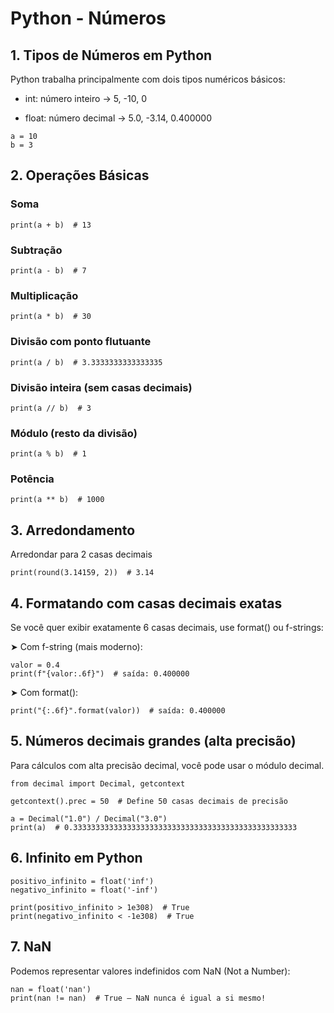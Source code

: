 # Python - Números

## 1. Tipos de Números em Python
Python trabalha principalmente com dois tipos numéricos básicos:

- int: número inteiro → 5, -10, 0

- float: número decimal → 5.0, -3.14, 0.400000

```
a = 10
b = 3
```
## 2. Operações Básicas

### Soma
    print(a + b)  # 13

### Subtração
    print(a - b)  # 7

### Multiplicação
    print(a * b)  # 30

### Divisão com ponto flutuante
    print(a / b)  # 3.3333333333333335

### Divisão inteira (sem casas decimais)
    print(a // b)  # 3

### Módulo (resto da divisão)
    print(a % b)  # 1

### Potência
    print(a ** b)  # 1000

## 3. Arredondamento

Arredondar para 2 casas decimais

    print(round(3.14159, 2))  # 3.14

## 4. Formatando com casas decimais exatas
Se você quer exibir exatamente 6 casas decimais, use format() ou f-strings:

➤ Com f-string (mais moderno):
    
    valor = 0.4
    print(f"{valor:.6f}")  # saída: 0.400000

➤ Com format():

    print("{:.6f}".format(valor))  # saída: 0.400000

## 5. Números decimais grandes (alta precisão)
Para cálculos com alta precisão decimal, você pode usar o módulo decimal.

```
from decimal import Decimal, getcontext

getcontext().prec = 50  # Define 50 casas decimais de precisão

a = Decimal("1.0") / Decimal("3.0")
print(a)  # 0.33333333333333333333333333333333333333333333333333
```

## 6. Infinito em Python
```
positivo_infinito = float('inf')
negativo_infinito = float('-inf')

print(positivo_infinito > 1e308)  # True
print(negativo_infinito < -1e308)  # True
```

## 7. NaN
Podemos representar valores indefinidos com NaN (Not a Number):

```
nan = float('nan')
print(nan != nan)  # True — NaN nunca é igual a si mesmo!
```
